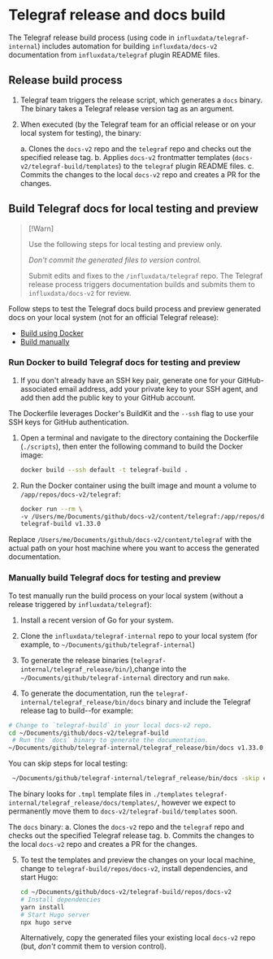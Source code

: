 
# Telegraf release and docs build 

The Telegraf release build process (using code in `influxdata/telegraf-internal`) includes automation for building `influxdata/docs-v2` documentation from `influxdata/telegraf` plugin README files.

## Release build process

1. Telegraf team triggers the release script, which generates a `docs` binary.
   The binary takes a Telegraf release version tag as an argument.
2. When executed (by the Telegraf team for an official release or on your local
   system for testing), the binary:
   
   a. Clones the `docs-v2` repo and the `telegraf` repo and checks out the specified release tag.
   b. Applies `docs-v2` frontmatter templates (`docs-v2/telegraf-build/templates`) to the `telegraf` plugin README files.
   c. Commits the changes to the local `docs-v2` repo and creates a PR for the changes.

## Build Telegraf docs for local testing and preview

> [!Warn]
> 
> Use the following steps for local testing and preview only.
>
> _Don't commit the generated files to version control._
>
> Submit edits and fixes to the `/influxdata/telegraf` repo.
> The Telegraf release process triggers documentation builds and
> submits them to `influxdata/docs-v2` for review.
>  

Follow steps to test the Telegraf docs build process and preview generated docs on your local system (not for an official Telegraf release):

- [Build using Docker](#build-using-docker)
- [Build manually](#build-manually)

### Run Docker to build Telegraf docs for testing and preview 

1. If you don't already have an SSH key pair, generate one for your GitHub-associated email address, add your private key to your SSH agent, and add then add the public key to your GitHub account.

The Dockerfile leverages Docker's BuildKit and the `--ssh` flag to use your SSH keys for GitHub authentication.

1. Open a terminal and navigate to the directory containing the Dockerfile (`./scripts`), then enter the following command to build the Docker image:

   ```bash
   docker build --ssh default -t telegraf-build .
   ```

2. Run the Docker container using the built image and mount a volume to `/app/repos/docs-v2/telegraf`:

   ```bash
   docker run --rm \
   -v /Users/me/Documents/github/docs-v2/content/telegraf:/app/repos/docs-v2/content/telegraf \
   telegraf-build v1.33.0
   ```

Replace `/Users/me/Documents/github/docs-v2/content/telegraf` with the actual path on your host machine where you want to access the generated documentation.

### Manually build Telegraf docs for testing and preview

To test manually run the build process on your local system 
(without a release triggered by `influxdata/telegraf`):

1. Install a recent version of Go for your system. 

2. Clone the `influxdata/telegraf-internal` repo to your local system (for example, to `~/Documents/github/telegraf-internal`) 

3. To generate the release binaries (`telegraf-internal/telegraf_release/bin/`),change into the `~/Documents/github/telegraf-internal` directory and run `make`. 

4. To generate the documentation, run the `telegraf-internal/telegraf_release/bin/docs` binary and include the Telegraf release tag to build--for example:

  ```bash
  # Change to `telegraf-build` in your local docs-v2 repo.
  cd ~/Documents/github/docs-v2/telegraf-build
   # Run the `docs` binary to generate the documentation.
  ~/Documents/github/telegraf-internal/telegraf_release/bin/docs v1.33.0
  ```

  You can skip steps for local testing:

  ```bash
   ~/Documents/github/telegraf-internal/telegraf_release/bin/docs -skip changelog,pull-request v1.33.0
   ```

  The binary looks for `.tmpl` template files in `./templates` `telegraf-internal/telegraf_release/docs/templates/`, however we expect to permanently move them to `docs-v2/telegraf-build/templates` soon.

  The `docs` binary:
    a. Clones the `docs-v2` repo and the `telegraf` repo and checks out the specified Telegraf release tag.
    b. Commits the changes to the local `docs-v2` repo and creates a PR for the changes.

5. To test the templates and preview the changes on your local machine, change to `telegraf-build/repos/docs-v2`, install dependencies, and start Hugo:

   ```bash
   cd ~/Documents/github/docs-v2/telegraf-build/repos/docs-v2
   # Install dependencies
   yarn install
   # Start Hugo server
   npx hugo serve
   ```

   Alternatively, copy the generated files your existing local `docs-v2` repo (but, _don't_ commit them to version control).

